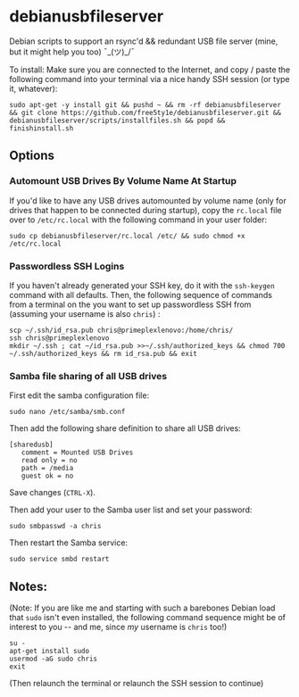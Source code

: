 # debianusbfileserver
Debian scripts to support an rsync'd &amp;&amp; redundant USB file server (mine, but it might help you too) ¯\_(ツ)_/¯

To install: Make sure you are connected to the Internet, and copy / paste the following command into your terminal via a nice handy SSH session (or type it, whatever):
```
sudo apt-get -y install git && pushd ~ && rm -rf debianusbfileserver && git clone https://github.com/free5ty1e/debianusbfileserver.git && debianusbfileserver/scripts/installfiles.sh && popd && finishinstall.sh
```

## Options


### Automount USB Drives By Volume Name At Startup
If you'd like to have any USB drives automounted by volume name (only for drives that happen to be connected during startup), copy the `rc.local` file over to `/etc/rc.local` with the following command in your user folder:
```
sudo cp debianusbfileserver/rc.local /etc/ && sudo chmod +x /etc/rc.local
```

### Passwordless SSH Logins
If you haven't already generated your SSH key, do it with the `ssh-keygen` command with all defaults.
Then, the following sequence of commands from a terminal on the you want to set up passwordless SSH from (assuming your username is also `chris`) : 
```
scp ~/.ssh/id_rsa.pub chris@primeplexlenovo:/home/chris/
ssh chris@primeplexlenovo
mkdir ~/.ssh ; cat ~/id_rsa.pub >>~/.ssh/authorized_keys && chmod 700 ~/.ssh/authorized_keys && rm id_rsa.pub && exit
```

### Samba file sharing of all USB drives
First edit the samba configuration file: 
```
sudo nano /etc/samba/smb.conf
```

Then add the following share definition to share all USB drives:
```
[sharedusb]
   comment = Mounted USB Drives
   read only = no
   path = /media 
   guest ok = no
```

Save changes (`CTRL-X`).

Then add your user to the Samba user list and set your password: 
```
sudo smbpasswd -a chris
```

Then restart the Samba service:  
```
sudo service smbd restart
```



## Notes:
(Note: If you are like me and starting with such a barebones Debian load that `sudo` isn't even installed, the following command sequence might be of interest to you -- and me, since *my* username is `chris` too!)
```
su -
apt-get install sudo
usermod -aG sudo chris
exit
```
(Then relaunch the terminal or relaunch the SSH session to continue)
